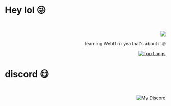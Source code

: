 &nbsp;<div align="left">
# Hey lol 😜
</div>
&nbsp;<div align="right">
  
![](https://komarev.com/ghpvc/?username=codeptor&color=ff69b4&style=for-the-badge)

learning WebD rn yea that's about it.🙄

[![Top Langs](https://language-stats-three.vercel.app/api/top-langs/?username=codeptor&theme=chartreuse-dark&layout=compact)](https://github.com/Codeptor?tab=repositories)
</div>


# discord 😋

&nbsp;<div align="right">


[![My Discord](https://discord-readme-badge.vercel.app/api?id=454484701244030977)](https://discord.com/users/454484701244030977)
</div>




